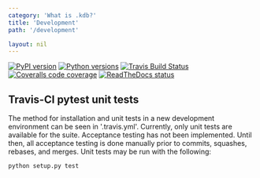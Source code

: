 ```yaml
---
category: 'What is .kdb?'
title: 'Development'
path: '/development'

layout: nil
---
```



[![PyPI version](https://img.shields.io/pypi/v/kdb.svg)][pip]
[![Python versions](https://img.shields.io/pypi/pyversions/kdb.svg)][Pythons]
[![Travis Build Status](https://travis-ci.org/MatthewRalston/kdb.svg?branch=master)](https://travis-ci.org/MatthewRalston/kdb)
[![Coveralls code coverage](https://img.shields.io/coveralls/MatthewRalston/kdb/master.svg)][Coveralls]
[![ReadTheDocs status](https://readthedocs.org/projects/kdb/badge/?version=stable&style=flat)][RTD]


[pip]: https://pypi.org/project/kdb/
[Pythons]: https://pypi.org/project/kdb/
[Coveralls]: https://coveralls.io/r/MatthewRalston/kdb?branch=master
[RTD]: https://kdb.readthedocs.io/en/latest/

## Travis-CI pytest unit tests
The method for installation and unit tests in a new development environment can be seen in '.travis.yml'. Currently, only unit tests are available for the suite. Acceptance testing has not been implemented. Until then, all acceptance testing is done manually prior to commits, squashes, rebases, and merges. Unit tests may be run with the following:

```bash
python setup.py test
```

